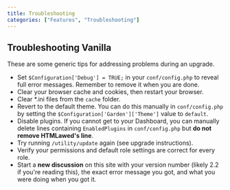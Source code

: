 ```yaml
---
title: Troubleshooting
categories: ["Features", "Troubleshooting"]
---
```


## Troubleshooting Vanilla

These are some generic tips for addressing problems during an upgrade.

* Set `$Configuration['Debug'] = TRUE;` in your `conf/config.php` to reveal full error messages. Remember to remove it when you are done.
* Clear your browser cache and cookies, then restart your browser.
* Clear *.ini files from the `cache` folder.
* Revert to the default theme. You can do this manually in `conf/config.php` by setting the `$Configuration['Garden']['Theme']` value to `default`.
* Disable plugins. If you cannot get to your Dashboard, you can manually delete lines containing `EnabledPlugins` in `conf/config.php` but **do not remove HTMLawed's line**.
* Try running `/utility/update` again (see upgrade instructions).
* Verify your permissions and default role settings are correct for every role.
* Start a **new discussion** on this site with your version number (likely 2.2 if you're reading this), the exact error message you got, and what you were doing when you got it.

